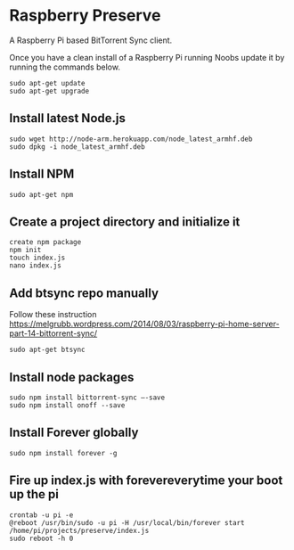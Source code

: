 # Raspberry Preserve
A Raspberry Pi based BitTorrent Sync client.

Once you have a clean install of a Raspberry Pi running Noobs update it by running the commands below.

	sudo apt-get update
	sudo apt-get upgrade


## Install latest Node.js

	sudo wget http://node-arm.herokuapp.com/node_latest_armhf.deb
	sudo dpkg -i node_latest_armhf.deb

## Install NPM

	sudo apt-get npm

## Create a project directory and initialize it

	create npm package
	npm init
	touch index.js
	nano index.js

## Add btsync repo manually

Follow these instruction https://melgrubb.wordpress.com/2014/08/03/raspberry-pi-home-server-part-14-bittorrent-sync/

	sudo apt-get btsync

## Install node packages

	sudo npm install bittorrent-sync —-save
	sudo npm install onoff --save

## Install Forever globally

	sudo npm install forever -g

## Fire up index.js with forevereverytime your boot up the pi

	crontab -u pi -e
	@reboot /usr/bin/sudo -u pi -H /usr/local/bin/forever start /home/pi/projects/preserve/index.js
	sudo reboot -h 0
